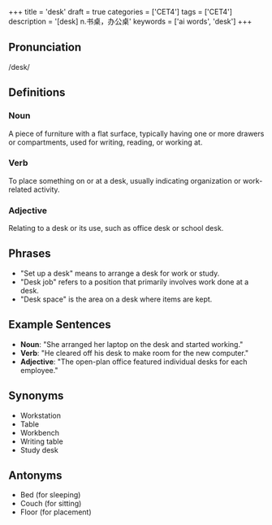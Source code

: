 +++
title = 'desk'
draft = true
categories = ['CET4']
tags = ['CET4']
description = '[desk] n.书桌，办公桌'
keywords = ['ai words', 'desk']
+++

## Pronunciation
/desk/

## Definitions
### Noun
A piece of furniture with a flat surface, typically having one or more drawers or compartments, used for writing, reading, or working at.

### Verb
To place something on or at a desk, usually indicating organization or work-related activity.

### Adjective
Relating to a desk or its use, such as office desk or school desk.

## Phrases
- "Set up a desk" means to arrange a desk for work or study.
- "Desk job" refers to a position that primarily involves work done at a desk.
- "Desk space" is the area on a desk where items are kept.

## Example Sentences
- **Noun**: "She arranged her laptop on the desk and started working."
- **Verb**: "He cleared off his desk to make room for the new computer."
- **Adjective**: "The open-plan office featured individual desks for each employee."

## Synonyms
- Workstation
- Table
- Workbench
- Writing table
- Study desk

## Antonyms
- Bed (for sleeping)
- Couch (for sitting)
- Floor (for placement)
